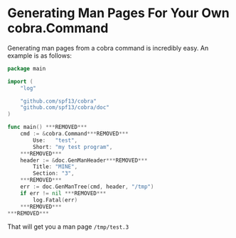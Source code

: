 # Generating Man Pages For Your Own cobra.Command

Generating man pages from a cobra command is incredibly easy. An example is as follows:

```go
package main

import (
	"log"

	"github.com/spf13/cobra"
	"github.com/spf13/cobra/doc"
)

func main() ***REMOVED***
	cmd := &cobra.Command***REMOVED***
		Use:   "test",
		Short: "my test program",
	***REMOVED***
	header := &doc.GenManHeader***REMOVED***
		Title: "MINE",
		Section: "3",
	***REMOVED***
	err := doc.GenManTree(cmd, header, "/tmp")
	if err != nil ***REMOVED***
		log.Fatal(err)
	***REMOVED***
***REMOVED***
```

That will get you a man page `/tmp/test.3`
